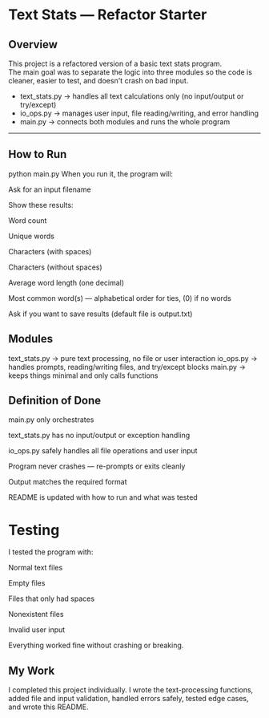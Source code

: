 # Text Stats — Refactor Starter

## Overview
This project is a refactored version of a basic text stats program.  
The main goal was to separate the logic into three modules so the code is cleaner, easier to test, and doesn't crash on bad input.

- text_stats.py → handles all text calculations only (no input/output or try/except)
- io_ops.py → manages user input, file reading/writing, and error handling  
- main.py → connects both modules and runs the whole program

---

## How to Run

python main.py
When you run it, the program will:

Ask for an input filename

Show these results:

Word count

Unique words

Characters (with spaces)

Characters (without spaces)

Average word length (one decimal)

Most common word(s) — alphabetical order for ties, (0) if no words

Ask if you want to save results (default file is output.txt)

## Modules
text_stats.py → pure text processing, no file or user interaction
io_ops.py → handles prompts, reading/writing files, and try/except blocks
main.py → keeps things minimal and only calls functions

## Definition of Done
main.py only orchestrates

text_stats.py has no input/output or exception handling

io_ops.py safely handles all file operations and user input

Program never crashes — re-prompts or exits cleanly

Output matches the required format

README is updated with how to run and what was tested

# Testing
I tested the program with:

Normal text files

Empty files

Files that only had spaces

Nonexistent files

Invalid user input

Everything worked fine without crashing or breaking.

## My Work
I completed this project individually.
I wrote the text-processing functions, added file and input validation, handled errors safely, tested edge cases, and wrote this README.